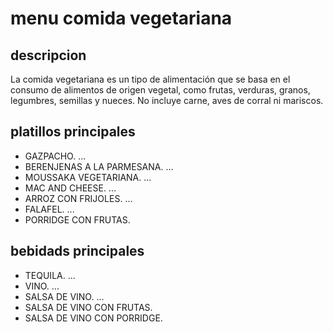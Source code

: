 # menu comida vegetariana

## descripcion 

La comida vegetariana es un tipo de alimentación que se basa en el consumo de alimentos de origen vegetal, como frutas, verduras, granos, legumbres, semillas y nueces. No incluye carne, aves de corral ni mariscos. 

## platillos principales

- GAZPACHO. ...
- BERENJENAS A LA PARMESANA. ...
- MOUSSAKA VEGETARIANA. ...
- MAC AND CHEESE. ...
- ARROZ CON FRIJOLES. ...
- FALAFEL. ...
- PORRIDGE CON FRUTAS.

## bebidads principales

- TEQUILA. ...
- VINO. ...
- SALSA DE VINO. ...
- SALSA DE VINO CON FRUTAS.
- SALSA DE VINO CON PORRIDGE.
